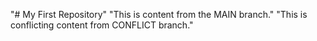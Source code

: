 "# My First Repository" 
"This is content from the MAIN branch." 
"This is conflicting content from CONFLICT branch." 
